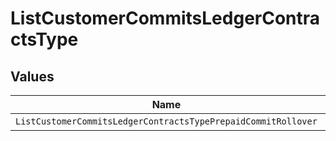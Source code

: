 # ListCustomerCommitsLedgerContractsType


## Values

| Name                                                          | Value                                                         |
| ------------------------------------------------------------- | ------------------------------------------------------------- |
| `ListCustomerCommitsLedgerContractsTypePrepaidCommitRollover` | PREPAID_COMMIT_ROLLOVER                                       |